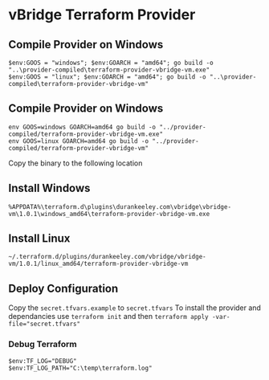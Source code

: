 # vBridge Terraform Provider

## Compile Provider on Windows
```
$env:GOOS = "windows"; $env:GOARCH = "amd64"; go build -o "..\provider-compiled\terraform-provider-vbridge-vm.exe"
$env:GOOS = "linux"; $env:GOARCH = "amd64"; go build -o "..\provider-compiled\terraform-provider-vbridge-vm"
```

## Compile Provider on Windows
```
env GOOS=windows GOARCH=amd64 go build -o "../provider-compiled/terraform-provider-vbridge-vm.exe"
env GOOS=linux GOARCH=amd64 go build -o "../provider-compiled/terraform-provider-vbridge-vm"

```

Copy the binary to the following location

## Install Windows

```
%APPDATA%\terraform.d\plugins\durankeeley.com\vbridge\vbridge-vm\1.0.1\windows_amd64\terraform-provider-vbridge-vm.exe
```


## Install Linux

```
~/.terraform.d/plugins/durankeeley.com/vbridge/vbridge-vm/1.0.1/linux_amd64/terraform-provider-vbridge-vm
```

## Deploy Configuration
Copy the ```secret.tfvars.example``` to ```secret.tfvars```
To install the provider and dependancies use ```terraform init``` and then ```terraform apply -var-file="secret.tfvars"```

### Debug Terraform

```
$env:TF_LOG="DEBUG"
$env:TF_LOG_PATH="C:\temp\terraform.log"
```